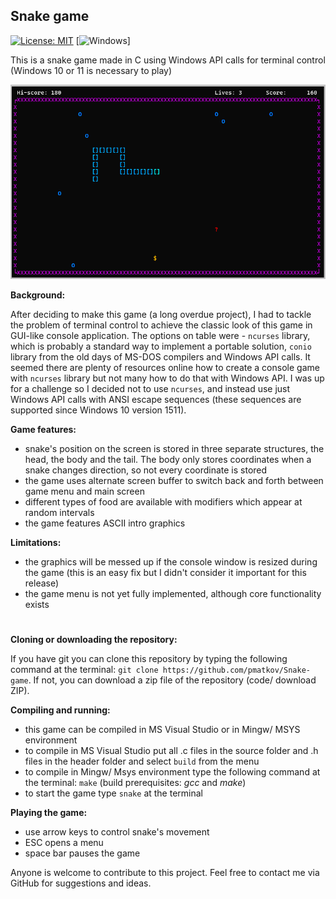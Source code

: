 ## Snake game
[![License: MIT](https://img.shields.io/badge/License-MIT-blue.svg)](https://opensource.org/licenses/MIT) [![Windows](https://img.shields.io/badge/Windows-0078D6?style=for-the-badge&logo=windows&logoColor=white)]

This is a snake game made in C using Windows API calls for terminal control (Windows 10 or 11 is necessary to play)

![Screenshot from the game](snake.png)

**Background:**

After deciding to make this game (a long overdue project), I had to tackle the problem of terminal control to achieve the classic look of this game in GUI-like console application. The options on table were - `ncurses` library, which is probably a standard way to implement a portable solution, `conio` library from the old days of MS-DOS compilers and Windows API calls. It seemed there are plenty of resources online how to create a console game with `ncurses` library but not many how to do that with Windows API. I was up for a challenge so I decided not to use `ncurses`, and instead use just Windows API calls with ANSI escape sequences (these sequences are supported since Windows 10 version 1511).

**Game features:**
-  snake's position on the screen is stored in three separate structures, the head, the body and the tail. The body only stores coordinates when a snake changes direction, so not every coordinate is stored
- the game uses alternate screen buffer to switch back and forth between game menu and main screen
- different types of food are available with modifiers which appear at random intervals
- the game features ASCII intro graphics

**Limitations:**
- the graphics will be messed up if the console window is resized during the game (this is an easy fix but I didn't consider it important for this release)
- the game menu is not yet fully implemented, although core functionality exists
#
**Cloning or downloading the repository:**

If you have git you can clone this repository by typing the following command at the terminal: `git clone https://github.com/pmatkov/Snake-game`. If not, you can download a zip file of the repository (code/ download ZIP).

**Compiling and running:**
- this game can be compiled in MS Visual Studio or in Mingw/ MSYS environment
- to compile in MS Visual Studio put all .c files in the source folder and .h files in the header folder and select `build` from the menu
- to compile in Mingw/ Msys environment type the following command at the terminal: `make` (build prerequisites: *gcc* and *make*)
- to start the game type `snake` at the terminal

**Playing the game:**
- use arrow keys to control snake's movement
- ESC opens a menu
- space bar pauses the game
 
Anyone is welcome to contribute to this project. Feel free to contact me via GitHub for suggestions and ideas.
